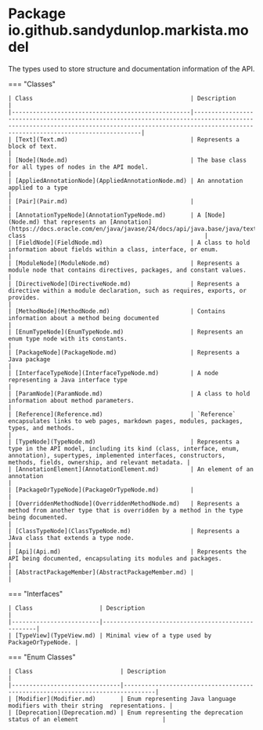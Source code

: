 # Package io.github.sandydunlop.markista.model


The types used to store structure and documentation information of the API.

=== "Classes"

    | Class                                             | Description                                                                                                                                                                                       |
    |---------------------------------------------------|---------------------------------------------------------------------------------------------------------------------------------------------------------------------------------------------------|
    | [Text](Text.md)                                   | Represents a block of text.                                                                                                                                                                       |
    | [Node](Node.md)                                   | The base class for all types of nodes in the API model.                                                                                                                                           |
    | [AppliedAnnotationNode](AppliedAnnotationNode.md) | An annotation applied to a type                                                                                                                                                                   |
    | [Pair](Pair.md)                                   |                                                                                                                                                                                                   |
    | [AnnotationTypeNode](AnnotationTypeNode.md)       | A [Node](Node.md) that represents an [Annotation](https://docs.oracle.com/en/java/javase/24/docs/api/java.base/java/text/Annotation.html) class                                                   |
    | [FieldNode](FieldNode.md)                         | A class to hold information about fields within a class, interface, or enum.                                                                                                                      |
    | [ModuleNode](ModuleNode.md)                       | Represents a module node that contains directives, packages, and constant values.                                                                                                                 |
    | [DirectiveNode](DirectiveNode.md)                 | Represents a directive within a module declaration, such as requires, exports, or provides.                                                                                                       |
    | [MethodNode](MethodNode.md)                       | Contains information about a method being documented                                                                                                                                              |
    | [EnumTypeNode](EnumTypeNode.md)                   | Represents an enum type node with its constants.                                                                                                                                                  |
    | [PackageNode](PackageNode.md)                     | Represents a Java package                                                                                                                                                                         |
    | [InterfaceTypeNode](InterfaceTypeNode.md)         | A node representing a Java interface type                                                                                                                                                         |
    | [ParamNode](ParamNode.md)                         | A class to hold information about method parameters.                                                                                                                                              |
    | [Reference](Reference.md)                         | `Reference` encapsulates links to web pages, markdown pages, modules, packages, types, and methods.                                                                                               |
    | [TypeNode](TypeNode.md)                           | Represents a type in the API model, including its kind (class, interface, enum, annotation), supertypes, implemented interfaces, constructors, methods, fields, ownership, and relevant metadata. |
    | [AnnotationElement](AnnotationElement.md)         | An element of an annotation                                                                                                                                                                       |
    | [PackageOrTypeNode](PackageOrTypeNode.md)         |                                                                                                                                                                                                   |
    | [OverriddenMethodNode](OverriddenMethodNode.md)   | Represents a method from another type that is overridden by a method in the type being documented.                                                                                                |
    | [ClassTypeNode](ClassTypeNode.md)                 | Represents a JAva class that extends a type node.                                                                                                                                                 |
    | [Api](Api.md)                                     | Represents the API being documented, encapsulating its modules and packages.                                                                                                                      |
    | [AbstractPackageMember](AbstractPackageMember.md) |                                                                                                                                                                                                   |
=== "Interfaces"

    | Class                   | Description                                       |
    |-------------------------|---------------------------------------------------|
    | [TypeView](TypeView.md) | Minimal view of a type used by PackageOrTypeNode. |
=== "Enum Classes"

    | Class                         | Description                                                                   |
    |-------------------------------|-------------------------------------------------------------------------------|
    | [Modifier](Modifier.md)       | Enum representing Java language modifiers with their string  representations. |
    | [Deprecation](Deprecation.md) | Enum representing the deprecation status of an element                        |
